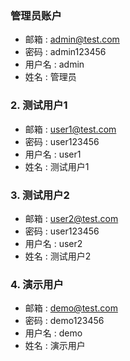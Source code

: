 ### 管理员账户
- 邮箱 : admin@test.com
- 密码 : admin123456
- 用户名 : admin
- 姓名 : 管理员
### 2. 测试用户1
- 邮箱 : user1@test.com
- 密码 : user123456
- 用户名 : user1
- 姓名 : 测试用户1
### 3. 测试用户2
- 邮箱 : user2@test.com
- 密码 : user123456
- 用户名 : user2
- 姓名 : 测试用户2
### 4. 演示用户
- 邮箱 : demo@test.com
- 密码 : demo123456
- 用户名 : demo
- 姓名 : 演示用户